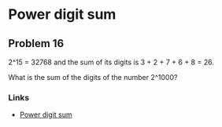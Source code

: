 # Power digit sum

## Problem 16

2^15 = 32768 and the sum of its digits is 3 + 2 + 7 + 6 + 8 = 26.

What is the sum of the digits of the number 2^1000?

### Links
 - [Power digit sum](https://projecteuler.net/problem=16)